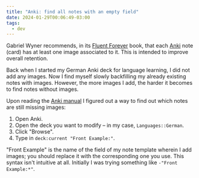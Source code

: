 ```yaml
---
title: "Anki: find all notes with an empty field"
date: 2024-01-29T00:06:49-03:00
tags:
  - dev
---
```


Gabriel Wyner recommends, in its [Fluent
Forever](https://fluent-forever.com/index.html) book, that each
[Anki](https://apps.ankiweb.net/) note (card) has at least one image
associated to it. This is intended to improve overall retention.


Back when I started my German Anki deck for language learning, I did not add
any images. Now I find myself slowly backfilling my already existing notes
with images. However, the more images I add, the harder it becomes to find
notes without images.

Upon reading the [Anki manual](https://docs.ankiweb.net/) I figured out a way to find out which notes are still missing images:

1. Open Anki.
1. Open the deck you want to modify – in my case, `Languages::German`.
1. Click "Browse".
1. Type in `deck:current "Front Example:"`.

"Front Example" is the name of the field of my note template wherein I add images; you should replace it with the corresponding one you use. This syntax isn't intuitive at all. Initially I was trying something like `-"Front Example:*"`.
